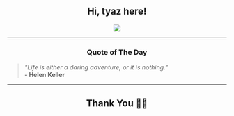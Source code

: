 <h2 align="center"> Hi, tyaz here!</h2>

<p align="center">
<a href="https://github.com/tyazx" alt="github streak"><img src="https://dvst-streak.herokuapp.com/?user=tyazx&theme=tokyonight&fire=DD472C"></a>
</p>

<hr>
<h3 align="center">Quote of The Day</h3>
<p align="center">
<blockquote>
<i>"Life is either a daring adventure, or it is nothing."</i>
<br>
<b>- Helen Keller</b>
</blockquote>
</p>


<hr>
<h2 align="center">Thank You 🙏🏼</h2>
